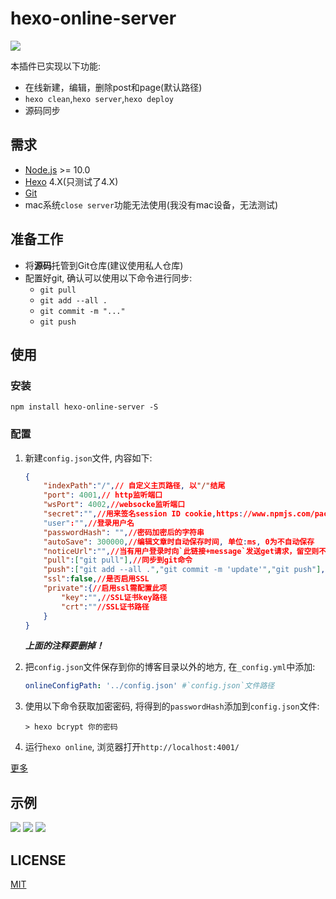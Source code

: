 # hexo-online-server

![](https://nodei.co/npm/hexo-online-server.png?downloads=true&downloadRank=true&stars=true)

本插件已实现以下功能:

- 在线新建，编辑，删除post和page(默认路径)
- `hexo clean`,`hexo server`,`hexo deploy`
- 源码同步

## 需求

- [Node.js](http://nodejs.org/) >= 10.0
- [Hexo](https://hexo.io/) 4.X(只测试了4.X)
- [Git](http://git-scm.com/)
- mac系统`close server`功能无法使用(我没有mac设备，无法测试)

## 准备工作

- 将**源码**托管到Git仓库(建议使用私人仓库)
- 配置好git, 确认可以使用以下命令进行同步:
  - `git pull`
  - `git add --all .`
  - `git commit -m "..."`
  - `git push`

## 使用

### 安装

```shell
npm install hexo-online-server -S
```

### 配置

1. 新建`config.json`文件, 内容如下:

    ```json
    {
        "indexPath":"/",// 自定义主页路径, 以"/"结尾
        "port": 4001,// http监听端口
        "wsPort": 4002,//websocke监听端口
        "secret":"",//用来签名session ID cookie,https://www.npmjs.com/package/express-session#secret
        "user":"",//登录用户名
        "passwordHash": "",//密码加密后的字符串
        "autoSave": 300000,//编辑文章时自动保存时间, 单位:ms, 0为不自动保存
        "noticeUrl":"",//当有用户登录时向`此链接+message`发送get请求，留空则不通知
        "pull":["git pull"],//同步到git命令
        "push":["git add --all .","git commit -m 'update'","git push"],//从到git同步命令
        "ssl":false,//是否启用SSL
        "private":{//启用ssl需配置此项
            "key":"",//SSL证书key路径
            "crt":""//SSL证书路径
        }
    }
    ```
    ***上面的注释要删掉！***

2. 把`config.json`文件保存到你的博客目录以外的地方, 在`_config.yml`中添加: 

    ```yml
    onlineConfigPath: '../config.json' #`config.json`文件路径
    ```

3. 使用以下命令获取加密密码, 将得到的`passwordHash`添加到`config.json`文件:

    ```shell
    > hexo bcrypt 你的密码
    ```

4. 运行`hexo online`, 浏览器打开`http://localhost:4001/`

[更多](https://blog.hclonely.com/posts/ebe9edfc/#%E5%B8%B8%E8%A7%81%E9%97%AE%E9%A2%98)

## 示例

![](https://github.com/HCLonely/hexo-online-server/raw/master/example/screenshot-43-251-117-130-4001-1582783922140.png)
![](https://github.com/HCLonely/hexo-online-server/raw/master/example/screenshot-43-251-117-130-4001-hexo-1582783244973.png)
![](https://github.com/HCLonely/hexo-online-server/raw/master/example/screenshot-43-251-117-130-4001-post-1582783343049.png)

## LICENSE

[MIT](https://github.com/HCLonely/hexo-online-server/blob/master/LICENSE)
